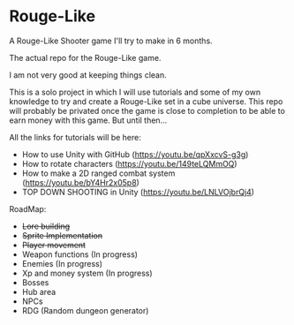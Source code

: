 # Rouge-Like
A Rouge-Like Shooter game I'll try to make in 6 months.

The actual repo for the Rouge-Like game.

I am not very good at keeping things clean.

This is a solo project in which I will use tutorials and some of my own knowledge to try and create a Rouge-Like set in a cube universe.
This repo will probably be privated once the game is close to completion to be able to earn money with this game. But until then...

All the links for tutorials will be here:
 - How to use Unity with GitHub (https://youtu.be/qpXxcvS-g3g)
 - How to rotate characters (https://youtu.be/149teLQMmOQ)
 - How to make a 2D ranged combat system (https://youtu.be/bY4Hr2x05p8)
 - TOP DOWN SHOOTING in Unity (https://youtu.be/LNLVOjbrQj4)
 
RoadMap:
 - ~~Lore building~~
 - ~~Sprite Implementation~~
 - ~~Player movement~~
 - Weapon functions (In progress)
 - Enemies (In progress)
 - Xp and money system (In progress)
 - Bosses
 - Hub area
 - NPCs
 - RDG (Random dungeon generator)
